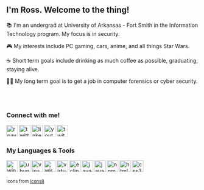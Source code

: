 ## I'm Ross. Welcome to the thing!

📚 I'm an undergrad at University of Arkansas - Fort Smith in the Information Technology program. My focus is in security.

🎮 My interests include PC gaming, cars, anime, and all things Star Wars.

☕ Short term goals include drinking as much coffee as possible, graduating, staying alive.

🕵️‍♂️ My long term goal is to get a job in computer forensics or cyber security.

<br><br>


### Connect with me!

[<img align="left" alt="rpayne.dev" width="30px" height="30px" src="https://img.icons8.com/fluent/96/000000/globe.png" />][website]
[<img align="left" alt="twitter" width="30px" height="30px" src="https://img.icons8.com/fluent/96/000000/twitter.png" />][twitter]
[<img align="left" alt="linkedin" width="30px" height="30px" src="https://img.icons8.com/fluent/96/000000/linkedin.png" />][linkedin]
[<img align="left" alt="youtube" width="30px" height="30px" src="https://img.icons8.com/fluent/96/000000/youtube-play.png"/>][youtube-gaming]
[<img align="left" alt="twitch" width="30px" height="30px" src="https://img.icons8.com/color/96/000000/twitch--v2.png" />][twitch]

<br><br>


### My Languages & Tools

<a href="#"><img align="left" alt="windows-10" width="30px" height="30px" src="https://img.icons8.com/color/96/000000/windows-10.png"/></a>
<a href="#"><img align="left" alt="ubuntu-linux" width="30px" height="30px" src="https://img.icons8.com/color/96/000000/ubuntu--v1.png"/></a>
<a href="#"><img align="left" alt="visual-studio-code" width="30px" height="30px" src="https://img.icons8.com/fluent/96/000000/visual-studio-code-2019.png"/></a>
<a href="#"><img align="left" alt="wireshark" width="30px" height="30px" src="https://upload.wikimedia.org/wikipedia/commons/d/db/Wireshark_Icon.png"/></a>
<a href="#"><img align="left" alt="virtualbox" width="30px" height="30px" src="https://img.icons8.com/color/96/000000/virtualbox.png"/></a>
<a href="#"><img align="left" alt="eclipse-ide" width="30px" height="30px" src="https://img.icons8.com/nolan/96/java-eclipse.png"/></a>
<a href="#"><img align="left" alt="java" width="30px" height="30px" src="https://img.icons8.com/color/96/000000/java-coffee-cup-logo.png"/></a>
<a href="#"><img align="left" alt="javascript" width="30px" height="30px" src="https://img.icons8.com/color/96/000000/javascript.png"/></a>
<a href="#"><img align="left" alt="npm" width="30px" height="30px" src="https://img.icons8.com/color/96/000000/npm.png"/></a>
<a href="#"><img align="left" alt="html5" width="30px" height="30px" src="https://img.icons8.com/color/96/000000/html-5.png"/></a>
<a href="#"><img align="left" alt="css3" width="30px" height="30px" src="https://img.icons8.com/color/96/000000/css3.png"/></a>


<br><br>

<sub>Icons from <a href="https://icons8.com">Icons8</a></sub>



[website]: https://rpayne.dev
[twitter]: https://twitter.com/rosspayn3
[youtube-gaming]: https://www.youtube.com/channel/UC8hdruLUS_7xVrZsj6VGfOw
[linkedin]: https://www.linkedin.com/in/ross-payn3/
[twitch]: https://www.twitch.tv/squidzorz


